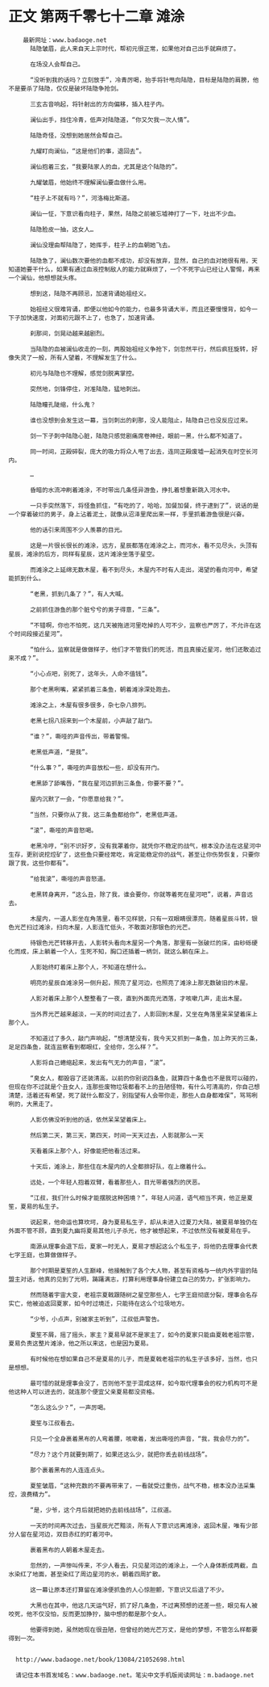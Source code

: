 # 正文 第两千零七十二章 滩涂
        最新网址：www.badaoge.net
          陆隐皱眉，此人来自天上宗时代，帮初元很正常，如果他对自己出手就麻烦了。
      
          在场没人会帮自己。
      
          “没听到我的话吗？立刻放手”，冷青厉喝，抬手将针甩向陆隐，目标是陆隐的肩膀，他不是要杀了陆隐，仅仅是破坏陆隐争抢剑。
      
          三玄古音响起，将针射出的方向偏移，插入柱子内。
      
          澜仙出手，挡住冷青，低声对陆隐道，“你又欠我一次人情”。
      
          陆隐奇怪，没想到她居然会帮自己。
      
          九耀盯向澜仙，“这是他们的事，退回去”。
      
          澜仙抱着三玄，“我要陆家人的血，尤其是这个陆隐的”。
      
          九耀皱眉，他始终不理解澜仙要血做什么用。
      
          “柱子上不就有吗？”，河洛梅比斯道。
      
          澜仙一怔，下意识看向柱子，果然，陆隐之前被忘墟神打了一下，吐出不少血。
      
          陆隐脸皮一抽，这女人…
      
          澜仙没理由帮陆隐了，她挥手，柱子上的血朝她飞去。
      
          陆隐急了，澜仙数次要他的血都不成功，却没有放弃，显然，自己的血对她很有用，天知道她要干什么，如果有通过血液控制敌人的能力就麻烦了，一个不死宇山已经让人警惕，再来一个澜仙，他想想就头疼。
      
          想到这，陆隐不再顾忌，加速背诵始祖经义。
      
          始祖经义很难背诵，即便以他如今的能力，也最多背诵大半，而且还要慢慢背，如今一下子加快速度，对面初元跟不上了，也急了，加速背诵。
      
          刹那间，剑晃动越来越剧烈。
      
          当陆隐的血被澜仙收走的一刻，两股始祖经义争抢下，剑忽然平行，然后疯狂旋转，好像失灵了一般，所有人望着，不理解发生了什么。
      
          初元与陆隐也不理解，感觉剑脱离掌控。
      
          突然地，剑锋停住，对准陆隐，猛地刺出。
      
          陆隐瞳孔陡缩，什么鬼？
      
          谁也没想到会发生这一幕，当剑刺出的刹那，没人能阻止，陆隐自己也没反应过来。
      
          剑一下子刺中陆隐心脏，陆隐只感觉剧痛席卷神经，眼前一黑，什么都不知道了。
      
          同一时间，正殿碎裂，庞大的吸力将众人甩了出去，连同正殿废墟一起消失在时空长河内。
      
          …
      
          昏暗的水流冲刷着滩涂，不时带出几条怪异游鱼，挣扎着想重新跳入河水中。
      
          一只手突然落下，将怪鱼抓住，“有吃的了，哈哈，加餐加餐，终于逮到了”，说话的是一个穿着破烂的男子，身上沾着泥土，就像从沼泽里爬出来一样，手里抓着游鱼很是兴奋。
      
          他的话引来周围不少人羡慕的目光。
      
          这是一片很长很长的滩涂，远方，星辰都落在滩涂之上，而河水，看不见尽头，头顶有星辰，滩涂的后方，同样有星辰，这片滩涂坐落于星空。
      
          而滩涂之上延绵无数木屋，看不到尽头，木屋内不时有人走出，渴望的看向河中，希望能抓到什么。
      
          “老黑，抓到几条了？”，有人大喊。
      
          之前抓住游鱼的那个脏兮兮的男子得意，“三条”。
      
          “不错啊，你也不怕死，这几天被拖进河里吃掉的人可不少，监察也严厉了，不允许在这个时间段接近星河”。
      
          “怕什么，监察就是做做样子，他们才不管我们的死活，而且真接近星河，他们还敢追过来不成？”。
      
          “小心点吧，别死了，这年头，人命不值钱”。
      
          那个老黑咧嘴，紧紧抓着三条鱼，朝着滩涂深处跑去。
      
          滩涂之上，木屋有很多很多，杂七杂八排列。
      
          老黑七拐八拐来到一个木屋前，小声敲了敲门。
      
          “谁？”，嘶哑的声音传出，带着警惕。
      
          老黑低声道，“是我”。
      
          “什么事？”，嘶哑的声音放松一些，却没有开门。
      
          老黑舔了舔嘴唇，“我在星河边抓到三条鱼，你要不要？”。
      
          屋内沉默了一会，“你愿意给我？”。
      
          “当然，只要你从了我，这三条鱼都给你”，老黑低声道。
      
          “滚”，嘶哑的声音怒喝。
      
          老黑冷哼，“别不识好歹，没有我罩着你，就凭你不稳定的战气，根本没办法在这星河中生存，更别说挖焢矿了，这些鱼只要经常吃，肯定能稳定你的战气，甚至让你伤势恢复，只要你跟了我，这些你都有”。
      
          “给我滚”，嘶哑的声音怒道。
      
          老黑转身离开，“这么丑，除了我，谁会要你，你就等着死在星河吧”，说着，声音远去。
      
          木屋内，一道人影坐在角落里，看不见样貌，只有一双眼睛很漂亮，随着星辰斗转，银色光芒扫过滩涂，扫向木屋，人影连忙低头，不敢面对那银色的光芒。
      
          待银色光芒转移开去，人影转头看向木屋另一个角落，那里有一张破烂的床，由砂砾硬化而成，床上躺着一个人，生死不知，胸口还插着一柄剑，就这么躺在床上。
      
          人影始终盯着床上那个人，不知道在想什么。
      
          明亮的星辰自滩涂另一侧升起，照亮了星河边，也照亮了滩涂上那无数破旧的木屋。
      
          人影对着床上那个人整整看了一夜，直到外面亮光洒落，才咳嗽几声，走出木屋。
      
          当外界光芒越来越淡，一天的时间过去了，人影回到木屋，又坐在角落里呆呆望着床上那个人。
      
          不知道过了多久，敲门声响起，“想清楚没有，我今天又抓到一条鱼，加上昨天的三条，足足四条鱼，就连监察看到都眼红，全给你，怎么样？”。
      
          人影将自己蜷缩起来，发出有气无力的声音，“滚”。
      
          “臭女人，都毁容了还装清高，以前的你别说四条鱼，就算四十条鱼也不是我可以碰的，但现在你不过就是个丑女人，连那些废物垃圾都看不上的丑陋怪物，有什么可清高的，你自己想清楚，活着还有希望，死了就什么都没了，别指望有人会带你走，那些人自身都难保”，骂骂咧咧的，大黑走了。
      
          人影仿佛没听到他的话，依然呆呆望着床上。
      
          然后第二天，第三天，第四天，时间一天天过去，人影就那么一天
      
          天看着床上那个人，好像能把他看活过来。
      
          十天后，滩涂上，那些住在木屋内的人全都排好队，在上缴着什么。
      
          远处，一个年轻人抱着双臂，看着那些人，目光带着强烈的厌恶。
      
          “江叔，我们什么时候才能摆脱这种困境？”，年轻人问道，语气相当不爽，他正是夏笙，夏易的私生子。
      
          说起来，他命运也算坎坷，身为夏易私生子，却从未进入过夏刀大陆，被夏易单独仍在外面不管不顾，直到夏九幽将夏易其他儿子杀光，他才被想起来，不过依然没有被夏易在乎。
      
          南源从理事会退下后，夏家一时无人，夏易才想起这么个私生子，将他扔去理事会代表七字王庭，也算做做样子。
      
          那个时期是夏笙的人生巅峰，他接触到了各个大人物，甚至有资格与一统内外宇宙的陆盟主对话，他真的见到了光明，踌躇满志，打算利用理事身份建立自己的势力，扩张影响力。
      
          然而随着宇宙大变，老祖宗夏戟跟随树之星空那些人，七字王庭彻底分裂，理事会名存实亡，他被迫返回夏家，如今时过境迁，只能待在这么个垃圾地方。
      
          “少爷，小点声，别被家主听到”，江叔低声警告。
      
          夏笙不屑，摇了摇头，家主？夏易早就不是家主了，如今的夏家只能由夏戟老祖宗管，夏易负责这整片滩涂，他之所以来这，也是因为夏易。
      
          有时候他在想如果自己不是夏易的儿子，而是夏戟老祖宗的私生子该多好，当然，也只是想想。
      
          最可惜的就是理事会没了，否则他不至于混成这样，如今取代理事会的权力机构可不是他这种人可以进去的，就连那个便宜父亲夏易都没资格。
      
          “怎么这么少？”，一声厉喝。
      
          夏笙与江叔看去。
      
          只见一个全身裹着黑布的人弯着腰，咳嗽着，发出嘶哑的声音，“我，我会尽力的”。
      
          “尽力？这个月就要到期了，如果还这么少，就把你丢去前线战场”。
      
          那个裹着黑布的人连连点头。
      
          夏笙皱眉，“这种充数的不要再带来了，一看就受过重伤，战气不稳，根本没办法采集焢，浪费精力”。
      
          “是，少爷，这个月后就把她扔去前线战场”，江叔道。
      
          一天的时间再次过去，当星辰光芒黯淡，所有人下意识远离滩涂，返回木屋，唯有少部分人留在星河边，双目赤红的盯着河中。
      
          裹着黑布的人朝着木屋走去。
      
          忽然的，一声惨叫传来，不少人看去，只见星河边的滩涂上，一个人身体断成两截，血水染红了地面，甚至染红了周边星河的水，朝着四周扩散。
      
          这一幕让原本还打算留在滩涂便抓鱼的人心惊胆颤，下意识又后退了不少。
      
          大黑也在其中，他这几天运气好，抓了好几条鱼，不过离预想的还差一些，眼见有人被咬死，他不仅没怕，反而更加狰狞，脑中想的都是那个女人。
      
          他要得到她，虽然她现在很丑陋，但曾经的她光芒万丈，是他的梦想，不管怎么样都要得到一次。
      
      
      http://www.badaoge.net/book/13084/21052698.html
      
      请记住本书首发域名：www.badaoge.net。笔尖中文手机版阅读网址：m.badaoge.net
